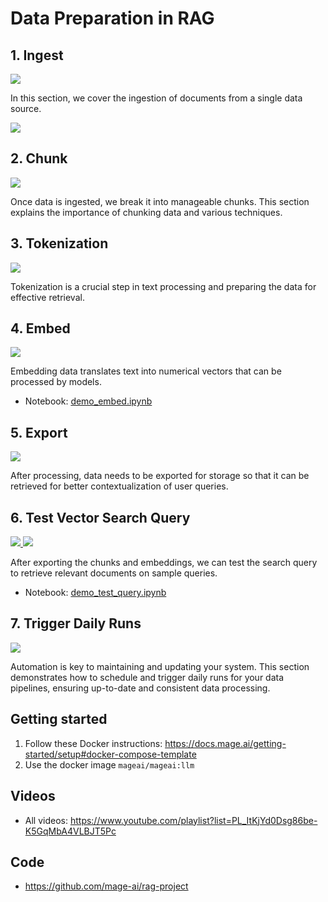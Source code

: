 # Data Preparation in RAG

## 1. Ingest

<a href="https://youtu.be/jTWFh8ocDDY">
  <img src="https://github.com/user-attachments/assets/9cc07237-add9-462e-9272-6e52eb918c9a">
</a>

In this section, we cover the ingestion of documents from a single data source.

<a href="https://youtu.be/eg7xPhGWCcU">
  <img src="https://github.com/user-attachments/assets/9cc07237-add9-462e-9272-6e52eb918c9a">
</a>

## 2. Chunk

<a href="https://youtu.be/aZkdusiBr10">
  <img src="https://github.com/user-attachments/assets/9cc07237-add9-462e-9272-6e52eb918c9a">
</a>

Once data is ingested, we break it into manageable chunks.
This section explains the importance of chunking data and various techniques.


## 3. Tokenization

<a href="https://youtu.be/SpoepeljNGc">
  <img src="https://github.com/user-attachments/assets/9cc07237-add9-462e-9272-6e52eb918c9a">
</a>

Tokenization is a crucial step in text processing and preparing the data for effective retrieval.


## 4. Embed

<a href="https://youtu.be/BmlDmGMnrEA">
  <img src="https://github.com/user-attachments/assets/9cc07237-add9-462e-9272-6e52eb918c9a">
</a>

Embedding data translates text into numerical vectors that can be processed by models.

* Notebook: [demo_embed.ipynb](demo_embed.ipynb)


## 5. Export

<a href="https://youtu.be/nhdG09vZqtc">
  <img src="https://github.com/user-attachments/assets/9cc07237-add9-462e-9272-6e52eb918c9a">
</a>

After processing, data needs to be exported for storage so that it can be retrieved for better contextualization of user queries.


## 6. Test Vector Search Query

<a href="https://youtu.be/BDgzv5nDt5g">
  <img src="https://github.com/user-attachments/assets/9cc07237-add9-462e-9272-6e52eb918c9a">
</a>

<a href="https://youtu.be/2A7h4dWV8xA">
  <img src="https://github.com/user-attachments/assets/9cc07237-add9-462e-9272-6e52eb918c9a">
</a>

After exporting the chunks and embeddings, we can test the search query to retrieve relevant documents on sample queries.

* Notebook: [demo_test_query.ipynb](demo_test_query.ipynb)


## 7. Trigger Daily Runs

<a href="https://youtu.be/7JyWw1F50CE">
  <img src="https://github.com/user-attachments/assets/9cc07237-add9-462e-9272-6e52eb918c9a">
</a>

Automation is key to maintaining and updating your system.
This section demonstrates how to schedule and trigger daily runs for your data pipelines, ensuring up-to-date and consistent data processing.

## Getting started

1. Follow these Docker instructions: https://docs.mage.ai/getting-started/setup#docker-compose-template
1. Use the docker image `mageai/mageai:llm`

## Videos

- All videos: https://www.youtube.com/playlist?list=PL_ItKjYd0Dsg86be-K5GqMbA4VLBJT5Pc

## Code

- https://github.com/mage-ai/rag-project
